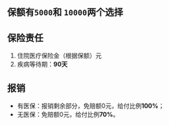## 保额有`5000`和 `10000`两个选择

## 保险责任
1. 住院医疗保险金（根据保额）元
2. 疾病等待期：**90天**

## 报销
- 有医保：报销剩余部分，免赔额0元，给付比例**100%**；
- 无医保：免赔额0元，给付比例**70%**。